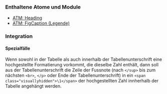 ### Enthaltene Atome und Module
* [ATM: Heading](../../atoms/headings/headings.html)
* [ATM: FigCaption (Legende)](../../atoms/figcaption/figcaption.html)


### Integration



#### Spezialfälle

Wenn sowohl in der Tabelle als auch innerhalb der Tabellenunterschrift eine hochgestellte Formatierung vorkommt, die dieselbe Zahl enthält, dann soll aus der Tabellenunterschrift die Zeile der Fussnote (nach ```</sup>``` bis zum nächsten ```<br>```, ```</p>``` oder Ende der Tabellenunterschrift) in ein ```<span class="visuallyhidden">\1</span>``` der hochgestellten Zahl innherhalb der Tabelle angehängt werden.
